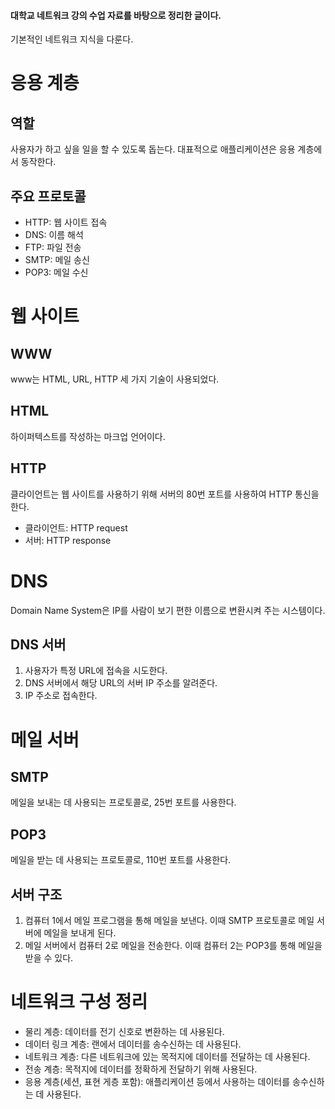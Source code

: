 #### 대학교 네트워크 강의 수업 자료를 바탕으로 정리한 글이다.

기본적인 네트워크 지식을 다룬다.

# 응용 계층

## 역할

사용자가 하고 싶을 일을 할 수 있도록 돕는다. 대표적으로 애플리케이션은 응용 계층에서 동작한다.

## 주요 프로토콜

-   HTTP: 웹 사이트 접속
-   DNS: 이름 해석
-   FTP: 파일 전송
-   SMTP: 메일 송신
-   POP3: 메일 수신

# 웹 사이트

## WWW

www는 HTML, URL, HTTP 세 가지 기술이 사용되었다.

## HTML

하이퍼텍스트를 작성하는 마크업 언어이다.

## HTTP

클라이언트는 웹 사이트를 사용하기 위해 서버의 80번 포트를 사용하여 HTTP 통신을 한다.

-   클라이언트: HTTP request
-   서버: HTTP response

# DNS

Domain Name System은 IP를 사람이 보기 편한 이름으로 변환시켜 주는 시스템이다.

## DNS 서버

1.  사용자가 특정 URL에 접속을 시도한다.
2.  DNS 서버에서 해당 URL의 서버 IP 주소를 알려준다.
3.  IP 주소로 접속한다.

# 메일 서버

## SMTP

메일을 보내는 데 사용되는 프로토콜로, 25번 포트를 사용한다.

## POP3

메일을 받는 데 사용되는 프로토콜로, 110번 포트를 사용한다.

## 서버 구조

1.  컴퓨터 1에서 메일 프로그램을 통해 메일을 보낸다. 이때 SMTP 프로토콜로 메일 서버에 메일을 보내게 된다.
2.  메일 서버에서 컴퓨터 2로 메일을 전송한다. 이때 컴퓨터 2는 POP3를 통해 메일을 받을 수 있다.

# 네트워크 구성 정리

-   물리 계층: 데이터를 전기 신호로 변환하는 데 사용된다.
-   데이터 링크 계층: 랜에서 데이터를 송수신하는 데 사용된다.
-   네트워크 계층: 다른 네트워크에 있는 목적지에 데이터를 전달하는 데 사용된다.
-   전송 계층: 목적지에 데이터를 정확하게 전달하기 위해 사용된다.
-   응용 계층(세션, 표현 게층 포함): 애플리케이션 등에서 사용하는 데이터를 송수신하는 데 사용된다.